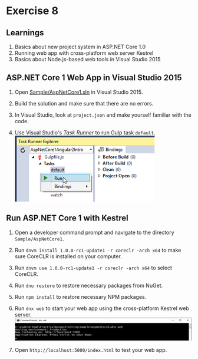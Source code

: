 # Exercise 8


## Learnings

1. Basics about new project system in ASP.NET Core 1.0
1. Running web app with cross-platform web server Kestrel
1. Basics about Node.js-based web tools in Visual Studio 2015


## ASP.NET Core 1 Web App in Visual Studio 2015

1. Open [Sample/AspNetCore1.sln](../Sample/AspNetCore1.sln) in Visual Studio 2015.

1. Build the solution and make sure that there are no errors.

1. In Visual Studio, look at `project.json` and make yourself familiar with the code.

1. Use Visual Studio's *Task Runner* to run Gulp task `default`.<br/>
   ![Task Runner](img/visual-studio-run-gulp.png)


## Run ASP.NET Core 1 with Kestrel

1. Open a developer command prompt and navigate to the directory `Sample/AspNetCore1`.

1. Run `dnvm install 1.0.0-rc1-update1 -r coreclr -arch x64` to make sure CoreCLR is installed on your computer.

1. Run `dnvm use 1.0.0-rc1-update1 -r coreclr -arch x64` to select CoreCLR.

1. Run `dnu restore` to restore necessary packages from NuGet.

1. Run `npm install` to restore necessary NPM packages.

1. Run `dnx web` to start your web app using the cross-platform Kestrel web server.<br/>
   ![Run Kestrel](img/run-kestrel.png)

1. Open `http://localhost:5000/index.html` to test your web app.


